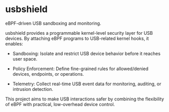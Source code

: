 # usbshield

eBPF-driven USB sandboxing and monitoring.

usbshield provides a programmable kernel-level security layer for USB devices. By attaching eBPF programs to USB-related kernel hooks, it enables:

- Sandboxing: Isolate and restrict USB device behavior before it reaches user space.

- Policy Enforcement: Define fine-grained rules for allowed/denied devices, endpoints, or operations.

- Telemetry: Collect real-time USB event data for monitoring, auditing, or intrusion detection.

This project aims to make USB interactions safer by combining the flexibility of eBPF with practical, low-overhead device control.
